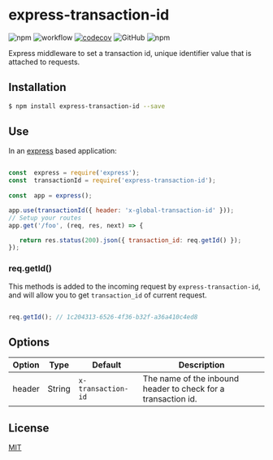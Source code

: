 # express-transaction-id

![npm](https://img.shields.io/npm/v/express-transaction-id)
![workflow](https://github.com/leonardofurnielis/express-transaction-id/actions/workflows/test-coverage.yml/badge.svg)
[![codecov](https://codecov.io/gh/leonardofurnielis/express-transaction-id/branch/master/graph/badge.svg)](https://codecov.io/gh/leonardofurnielis/express-transaction-id)
![GitHub](https://img.shields.io/github/license/leonardofurnielis/express-transaction-id.svg)
![npm](https://img.shields.io/npm/dm/express-transaction-id.svg)


Express middleware to set a transaction id, unique identifier value that is attached to requests.

## Installation 


```bash
$ npm install express-transaction-id --save
```

## Use

In an [express](https://www.npmjs.com/package/express) based application:

```js

const  express = require('express');
const  transactionId = require('express-transaction-id');
  
const  app = express();

app.use(transactionId({ header: 'x-global-transaction-id' }));
// Setup your routes
app.get('/foo', (req, res, next) => {

   return res.status(200).json({ transaction_id: req.getId() });
});

```
### req.getId()

This methods is added to the incoming request by `express-transaction-id`, and will allow you to get `transaction_id` of current request.

```js

req.getId(); // 1c204313-6526-4f36-b32f-a36a410c4ed8
```

## Options

| Option | Type | Default | Description  |
| ------ |------|---------| ------------ |
| header | String | `x-transaction-id`| The name of the inbound header to check for a transaction id. |

## License

[MIT](LICENSE)
